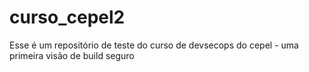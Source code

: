 # curso_cepel2

Esse é um repositório de teste do curso de devsecops do cepel - uma primeira visão de build seguro

